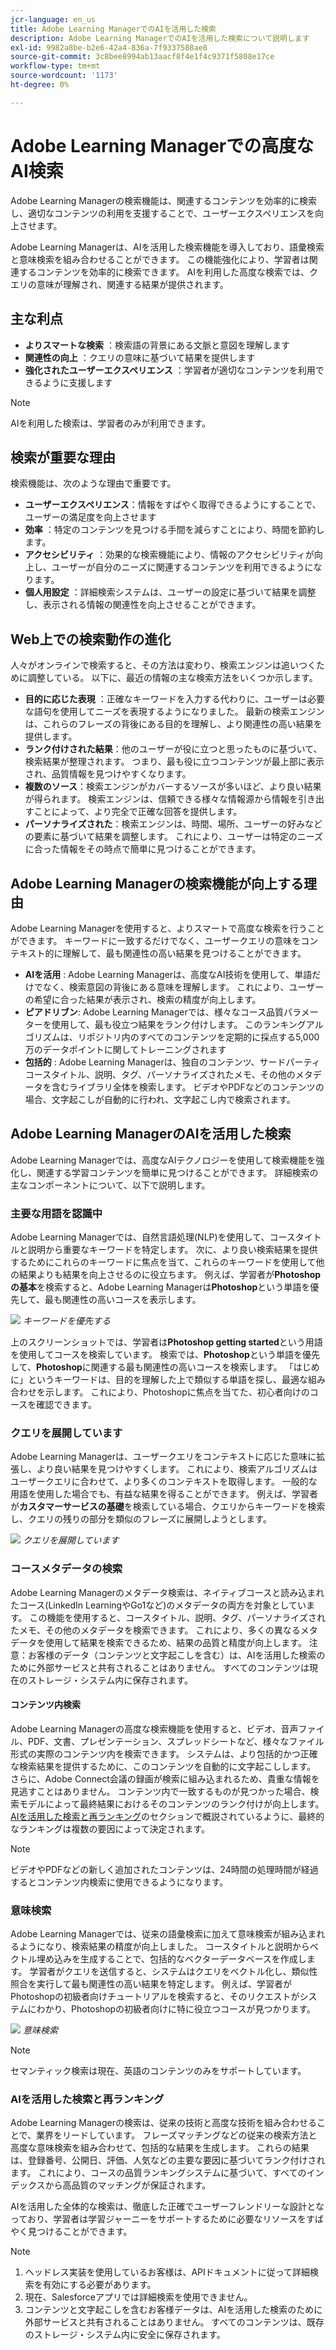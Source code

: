 ```yaml
---
jcr-language: en_us
title: Adobe Learning ManagerでのAIを活用した検索
description: Adobe Learning ManagerでのAIを活用した検索について説明します
exl-id: 9982a8be-b2e6-42a4-836a-7f9337588ae8
source-git-commit: 3c8bee8994ab13aacf8f4e1f4c9371f5808e17ce
workflow-type: tm+mt
source-wordcount: '1173'
ht-degree: 0%

---
```


# Adobe Learning Managerでの高度なAI検索

Adobe Learning Managerの検索機能は、関連するコンテンツを効率的に検索し、適切なコンテンツの利用を支援することで、ユーザーエクスペリエンスを向上させます。

Adobe Learning Managerは、AIを活用した検索機能を導入しており、語彙検索と意味検索を組み合わせることができます。 この機能強化により、学習者は関連するコンテンツを効率的に検索できます。 AIを利用した高度な検索では、クエリの意味が理解され、関連する結果が提供されます。

## 主な利点

* **よりスマートな検索** ：検索語の背景にある文脈と意図を理解します
* **関連性の向上** ：クエリの意味に基づいて結果を提供します
* **強化されたユーザーエクスペリエンス** ：学習者が適切なコンテンツを利用できるように支援します

>[!NOTE]
>
>AIを利用した検索は、学習者のみが利用できます。

## 検索が重要な理由

検索機能は、次のような理由で重要です。

* **ユーザーエクスペリエンス**：情報をすばやく取得できるようにすることで、ユーザーの満足度を向上させます
* **効率** ：特定のコンテンツを見つける手間を減らすことにより、時間を節約します。
* **アクセシビリティ** ：効果的な検索機能により、情報のアクセシビリティが向上し、ユーザーが自分のニーズに関連するコンテンツを利用できるようになります。
* **個人用設定** ：詳細検索システムは、ユーザーの設定に基づいて結果を調整し、表示される情報の関連性を向上させることができます。

## Web上での検索動作の進化

人々がオンラインで検索すると、その方法は変わり、検索エンジンは追いつくために調整している。 以下に、最近の情報の主な検索方法をいくつか示します。

* **目的に応じた表現** ：正確なキーワードを入力する代わりに、ユーザーは必要な語句を使用してニーズを表現するようになりました。 最新の検索エンジンは、これらのフレーズの背後にある目的を理解し、より関連性の高い結果を提供します。
* **ランク付けされた結果**：他のユーザーが役に立つと思ったものに基づいて、検索結果が整理されます。 つまり、最も役に立つコンテンツが最上部に表示され、品質情報を見つけやすくなります。
* **複数のソース**：検索エンジンがカバーするソースが多いほど、より良い結果が得られます。 検索エンジンは、信頼できる様々な情報源から情報を引き出すことによって、より完全で正確な回答を提供します。
* **パーソナライズされた**：検索エンジンは、時間、場所、ユーザーの好みなどの要素に基づいて結果を調整します。 これにより、ユーザーは特定のニーズに合った情報をその時点で簡単に見つけることができます。

## Adobe Learning Managerの検索機能が向上する理由

Adobe Learning Managerを使用すると、よりスマートで高度な検索を行うことができます。 キーワードに一致するだけでなく、ユーザークエリの意味をコンテキスト的に理解して、最も関連性の高い結果を見つけることができます。

* **AIを活用** : Adobe Learning Managerは、高度なAI技術を使用して、単語だけでなく、検索意図の背後にある意味を理解します。 これにより、ユーザーの希望に合った結果が表示され、検索の精度が向上します。
* **ピアドリブン**: Adobe Learning Managerでは、様々なコース品質パラメーターを使用して、最も役立つ結果をランク付けします。 このランキングアルゴリズムは、リポジトリ内のすべてのコンテンツを定期的に採点する5,000万のデータポイントに関してトレーニングされます
* **包括的** : Adobe Learning Managerは、独自のコンテンツ、サードパーティコースタイトル、説明、タグ、パーソナライズされたメモ、その他のメタデータを含むライブラリ全体を検索します。 ビデオやPDFなどのコンテンツの場合、文字起こしが自動的に行われ、文字起こし内で検索されます。

## Adobe Learning ManagerのAIを活用した検索

Adobe Learning Managerでは、高度なAIテクノロジーを使用して検索機能を強化し、関連する学習コンテンツを簡単に見つけることができます。 詳細検索の主なコンポーネントについて、以下で説明します。

### 主要な用語を認識中

Adobe Learning Managerでは、自然言語処理(NLP)を使用して、コースタイトルと説明から重要なキーワードを特定します。 次に、より良い検索結果を提供するためにこれらのキーワードに焦点を当て、これらのキーワードを使用して他の結果よりも結果を向上させるのに役立ちます。 例えば、学習者が&#x200B;**Photoshopの基本**&#x200B;を検索すると、Adobe Learning Managerは&#x200B;**Photoshop**&#x200B;という単語を優先して、最も関連性の高いコースを表示します。

![](assets/search-2.png)
_キーワードを優先する_

上のスクリーンショットでは、学習者は&#x200B;**Photoshop getting started**&#x200B;という用語を使用してコースを検索しています。 検索では、**Photoshop**&#x200B;という単語を優先して、**Photoshop**&#x200B;に関連する最も関連性の高いコースを検索します。 「はじめに」というキーワードは、目的を理解した上で類似する単語を探し、最適な組み合わせを示します。 これにより、Photoshopに焦点を当てた、初心者向けのコースを確認できます。

### クエリを展開しています

Adobe Learning Managerは、ユーザークエリをコンテキストに応じた意味に拡張し、より良い結果を見つけやすくします。 これにより、検索アルゴリズムはユーザークエリに合わせて、より多くのコンテキストを取得します。 一般的な用語を使用した場合でも、有益な結果を得ることができます。 例えば、学習者が&#x200B;**カスタマーサービスの基礎**&#x200B;を検索している場合、クエリからキーワードを検索し、クエリの残りの部分を類似のフレーズに展開しようとします。

![](assets/search-1.png)
_クエリを展開しています_

### コースメタデータの検索

Adobe Learning Managerのメタデータ検索は、ネイティブコースと読み込まれたコース(LinkedIn LearningやGo1など)のメタデータの両方を対象としています。 この機能を使用すると、コースタイトル、説明、タグ、パーソナライズされたメモ、その他のメタデータを検索できます。 これにより、多くの異なるメタデータを使用して結果を検索できるため、結果の品質と精度が向上します。
注意：お客様のデータ（コンテンツと文字起こしを含む）は、AIを活用した検索のために外部サービスと共有されることはありません。 すべてのコンテンツは現在のストレージ・システム内に保存されます。

#### コンテンツ内検索

Adobe Learning Managerの高度な検索機能を使用すると、ビデオ、音声ファイル、PDF、文書、プレゼンテーション、スプレッドシートなど、様々なファイル形式の実際のコンテンツ内を検索できます。 システムは、より包括的かつ正確な検索結果を提供するために、このコンテンツを自動的に文字起こしします。 さらに、Adobe Connect会議の録画が検索に組み込まれるため、貴重な情報を見逃すことはありません。 コンテンツ内で一致するものが見つかった場合、検索モデルによって最終結果におけるそのコンテンツのランク付けが向上します。 [AIを活用した検索と再ランキング](/help/migrated/learners/feature-summary/advanced-search.md#ai-powered-search-and-re-ranking)のセクションで概説されているように、最終的なランキングは複数の要因によって決定されます。

>[!NOTE]
>
>ビデオやPDFなどの新しく追加されたコンテンツは、24時間の処理時間が経過するとコンテンツ内検索に使用できるようになります。

### 意味検索

Adobe Learning Managerでは、従来の語彙検索に加えて意味検索が組み込まれるようになり、検索結果の精度が向上しました。 コースタイトルと説明からベクトル埋め込みを生成することで、包括的なベクターデータベースを作成します。 学習者がクエリを送信すると、システムはクエリをベクトル化し、類似性照合を実行して最も関連性の高い結果を特定します。 例えば、学習者がPhotoshopの初級者向けチュートリアルを検索すると、そのリクエストがシステムにわかり、Photoshopの初級者向けに特に役立つコースが見つかります。

![](assets/semantic-search.png)
_意味検索_

>[!NOTE]
>
>セマンティック検索は現在、英語のコンテンツのみをサポートしています。

### AIを活用した検索と再ランキング

Adobe Learning Managerの検索は、従来の技術と高度な技術を組み合わせることで、業界をリードしています。 フレーズマッチングなどの従来の検索方法と高度な意味検索を組み合わせて、包括的な結果を生成します。 これらの結果は、登録番号、公開日、評価、人気などの主要な要因に基づいてランク付けされます。 これにより、コースの品質ランキングシステムに基づいて、すべてのインデックスから高品質のマッチングが保証されます。

AIを活用した全体的な検索は、徹底した正確でユーザーフレンドリーな設計となっており、学習者は学習ジャーニーをサポートするために必要なリソースをすばやく見つけることができます。

>[!NOTE]
>
>1. ヘッドレス実装を使用しているお客様は、APIドキュメントに従って詳細検索を有効にする必要があります。
>2. 現在、Salesforceアプリでは詳細検索を使用できません。
>3. コンテンツと文字起こしを含むお客様データは、AIを活用した検索のために外部サービスと共有されることはありません。 すべてのコンテンツは、既存のストレージ・システム内に安全に保存されます。
